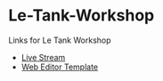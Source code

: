 # Le-Tank-Workshop

Links for Le Tank Workshop

* [Live Stream](https://youtu.be/yEYgXP04GpI)
* [Web Editor Template](https://editor.p5js.org/codingtrain/sketches/B1ZSZP1M4)
